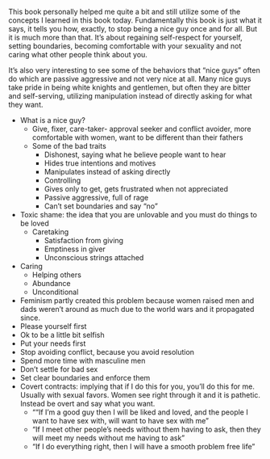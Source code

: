 This book personally helped me quite a bit and still utilize some of the concepts I learned in this book today. Fundamentally this book is just what it says, it tells you how, exactly, to stop being a nice guy once and for all. But it is much more than that. It’s about regaining self-respect for yourself, setting boundaries, becoming comfortable with your sexuality and not caring what other people think about you.

It’s also very interesting to see some of the behaviors that “nice guys” often do which are passive aggressive and not very nice at all. Many nice guys take pride in being white knights and gentlemen, but often they are bitter and self-serving, utilizing manipulation instead of directly asking for what they want.

  * What is a nice guy?
    * Give, fixer, care-taker- approval seeker and conflict avoider, more comfortable with women, want to be different than their fathers
    * Some of the bad traits
      * Dishonest, saying what he believe people want to hear
      * Hides true intentions and motives
      * Manipulates instead of asking directly
      * Controlling
      * Gives only to get, gets frustrated when not appreciated
      * Passive aggressive, full of rage
      * Can’t set boundaries and say “no”
  * Toxic shame: the idea that you are unlovable and you must do things to be loved
    * Caretaking
      * Satisfaction from giving
      * Emptiness in giver
      * Unconscious strings attached
  * Caring
      * Helping others
      * Abundance
      * Unconditional
  * Feminism partly created this problem because women raised men and dads weren’t around as much due to the world wars and it propagated since.
  * Please yourself first
  * Ok to be a little bit selfish
  * Put your needs first
  * Stop avoiding conflict, because you avoid resolution
  * Spend more time with masculine men
  * Don’t settle for bad sex
  * Set clear boundaries and enforce them
  * Covert contracts: implying that if I do this for you, you’ll do this for me. Usually with sexual favors. Women see right through it and it is pathetic. Instead be overt and say what you want.
    * ““If I’m a good guy then I will be liked and loved, and the people I want to have sex with, will want to have sex with me”
    * “If I meet other people’s needs without them having to ask, then they will meet my needs without me having to ask”
    * “If I do everything right, then I will have a smooth problem free life”
